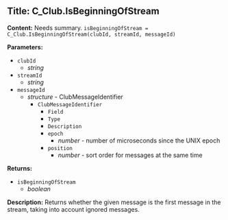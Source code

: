 ## Title: C_Club.IsBeginningOfStream

**Content:**
Needs summary.
`isBeginningOfStream = C_Club.IsBeginningOfStream(clubId, streamId, messageId)`

**Parameters:**
- `clubId`
  - *string*
- `streamId`
  - *string*
- `messageId`
  - *structure* - ClubMessageIdentifier
    - `ClubMessageIdentifier`
      - `Field`
      - `Type`
      - `Description`
      - `epoch`
        - *number* - number of microseconds since the UNIX epoch
      - `position`
        - *number* - sort order for messages at the same time

**Returns:**
- `isBeginningOfStream`
  - *boolean*

**Description:**
Returns whether the given message is the first message in the stream, taking into account ignored messages.